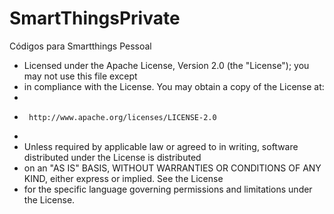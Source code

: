 # SmartThingsPrivate
Códigos para Smartthings Pessoal

 *  Licensed under the Apache License, Version 2.0 (the "License"); you may not use this file except
 *  in compliance with the License. You may obtain a copy of the License at:
 *
 *      http://www.apache.org/licenses/LICENSE-2.0
 *
 *  Unless required by applicable law or agreed to in writing, software distributed under the License is distributed
 *  on an "AS IS" BASIS, WITHOUT WARRANTIES OR CONDITIONS OF ANY KIND, either express or implied. See the License
 *  for the specific language governing permissions and limitations under the License.
